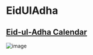 # EidUlAdha
## [Eid-ul-Adha Calendar](https://eiduladha-calender.netlify.app/)
![image](https://user-images.githubusercontent.com/64953911/176785923-7d4f97e5-a628-4407-a51f-2c0b9549296a.png)
